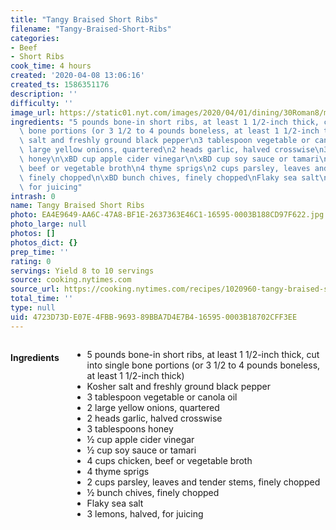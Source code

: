 ```yaml
---
title: "Tangy Braised Short Ribs"
filename: "Tangy-Braised-Short-Ribs"
categories:
- Beef
- Short Ribs
cook_time: 4 hours
created: '2020-04-08 13:06:16'
created_ts: 1586351176
description: ''
difficulty: ''
image_url: https://static01.nyt.com/images/2020/04/01/dining/30Roman8/merlin_170265405_0a959f02-2f74-41cc-aaa8-0308f3619ce9-articleLarge.jpg
ingredients: "5 pounds bone-in short ribs, at least 1 1/2-inch thick, cut into single\
  \ bone portions (or 3 1/2 to 4 pounds boneless, at least 1 1/2-inch thick)\nKosher\
  \ salt and freshly ground black pepper\n3 tablespoon vegetable or canola oil\n2\
  \ large yellow onions, quartered\n2 heads garlic, halved crosswise\n3 tablespoons\
  \ honey\n\xBD cup apple cider vinegar\n\xBD cup soy sauce or tamari\n4 cups chicken,\
  \ beef or vegetable broth\n4 thyme sprigs\n2 cups parsley, leaves and tender stems,\
  \ finely chopped\n\xBD bunch chives, finely chopped\nFlaky sea salt\n3 lemons, halved,\
  \ for juicing"
intrash: 0
name: Tangy Braised Short Ribs
photo: EA4E9649-AA6C-47A8-BF1E-2637363E46C1-16595-0003B188CD97F622.jpg
photo_large: null
photos: []
photos_dict: {}
prep_time: ''
rating: 0
servings: Yield 8 to 10 servings
source: cooking.nytimes.com
source_url: https://cooking.nytimes.com/recipes/1020960-tangy-braised-short-ribs?action=click&module=Global%20Search%20Recipe%20Card&pgType=search&rank=1
total_time: ''
type: null
uid: 4723D73D-E07E-4FBB-9693-89BBA7D4E7B4-16595-0003B18702CFF3EE
---
```

<div class="large-8 medium-7 columns" id="writeup">	</div><!-- #writeup -->
</div><!-- #row-one -->
<div class="row" id="row-two">	<div class="medium-4 small-5 columns"><h4 id="ingredients">Ingredients</h4><div class="box box-ingredients content"><ul>
<li>5 pounds bone-in short ribs, at least 1 1/2-inch thick, cut into single bone portions (or 3 1/2 to 4 pounds boneless, at least 1 1/2-inch thick)</li>
<li>Kosher salt and freshly ground black pepper</li>
<li>3 tablespoon vegetable or canola oil</li>
<li>2 large yellow onions, quartered</li>
<li>2 heads garlic, halved crosswise</li>
<li>3 tablespoons honey</li>
<li>½ cup apple cider vinegar</li>
<li>½ cup soy sauce or tamari</li>
<li>4 cups chicken, beef or vegetable broth</li>
<li>4 thyme sprigs</li>
<li>2 cups parsley, leaves and tender stems, finely chopped</li>
<li>½ bunch chives, finely chopped</li>
<li>Flaky sea salt</li>
<li>3 lemons, halved, for juicing</li>
</ul>
</div>	</div>	<div class="medium-6 small-7 columns">	</div>